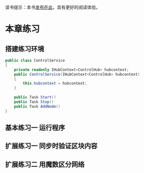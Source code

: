读书提示：本书[发布在此](https://book.uchaindb.com/)，具有更好的阅读体验。

# 本章练习

## 搭建练习环境


```cs
public class ControlService  
{  
    private readonly IHubContext<ControlHub> hubcontext;  
    public ControlService(IHubContext<ControlHub> hubcontext)  
    {  
        this.hubcontext = hubcontext;  
    }  
  
    public Task Start()  
    public Task Stop()  
    public Task AddNode()  
}  
```
<!-- code:DebugConsole/Services/ControlService.cs -->

## 基本练习一 运行程序

## 扩展练习一 同步时验证区块内容

## 扩展练习二 用魔数区分网络

